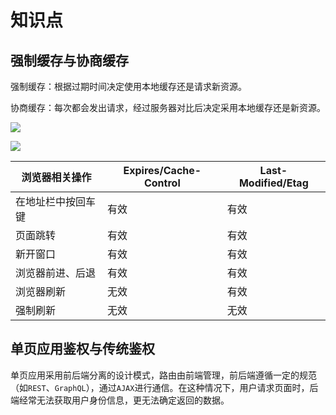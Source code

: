 # 知识点

## 强制缓存与协商缓存

强制缓存：根据过期时间决定使用本地缓存还是请求新资源。

协商缓存：每次都会发出请求，经过服务器对比后决定采用本地缓存还是新资源。

![](/skill-blog/img/0017.png)

![](/skill-blog/img/0018.png)

| 浏览器相关操作     | Expires/Cache-Control | Last-Modified/Etag |
| ------------------ | --------------------- | ------------------ |
| 在地址栏中按回车键 | 有效                  | 有效               |
| 页面跳转           | 有效                  | 有效               |
| 新开窗口           | 有效                  | 有效               |
| 浏览器前进、后退   | 有效                  | 有效               |
| 浏览器刷新         | 无效                  | 有效               |
| 强制刷新           | 无效                  | 无效               |

## 单页应用鉴权与传统鉴权

单页应用采用前后端分离的设计模式，路由由前端管理，前后端遵循一定的规范（如`REST`、`GraphQL`），通过`AJAX`进行通信。在这种情况下，用户请求页面时，后端经常无法获取用户身份信息，更无法确定返回的数据。

